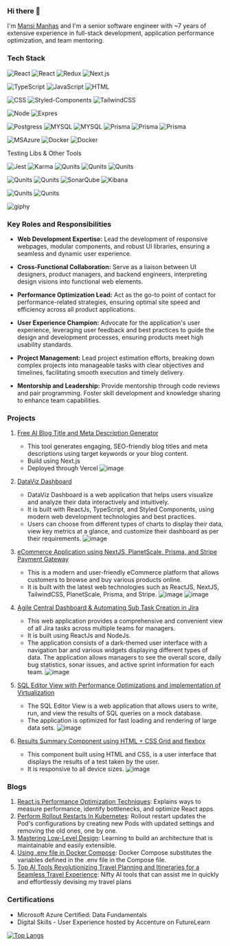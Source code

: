 ### Hi there 👋

I'm [Mansi Manhas](https://www.linkedin.com/in/mansimanhas/) and I'm a senior software engineer with ~7 years of extensive experience in full-stack development, application performance optimization, and team mentoring.

### Tech Stack 

![React](https://img.shields.io/badge/-React-000?&logo=React)
![React](https://img.shields.io/badge/-ReactQuery-000?&logo=ReactQuery)
![Redux](https://img.shields.io/badge/-Redux-000?&logo=Redux)
![Next.js](https://img.shields.io/badge/-Next.js-000?&logo=Next.js)

![TypeScript](https://img.shields.io/badge/-TypeScript-000?&logo=TypeScript)
![JavaScript](https://img.shields.io/badge/-JavaScript-000?&logo=JavaScript)
![HTML](https://img.shields.io/badge/-HTML-000?&logo=HTML)

![CSS](https://img.shields.io/badge/-CSS-000?&logo=CSS)
![Styled-Components](https://img.shields.io/badge/-StyledComponents-000?&logo=StyledComponents)
![TailwindCSS](https://img.shields.io/badge/-TailwindCSS-000?&logo=tailwindcss)

![Node](https://img.shields.io/badge/-NodeJs-000?&logo=NodeJs)
![Expres](https://img.shields.io/badge/-Express-000?&logo=Express)

![Postgress](https://img.shields.io/badge/-PostgreSQL-000?&logo=PostgreSQL)
![MYSQL](https://img.shields.io/badge/-MYSQL-000?&logo=MYSQL)
![MYSQL](https://img.shields.io/badge/-MongoDB-000?&logo=MongoDB)
![Prisma](https://img.shields.io/badge/-Prisma-000?&logo=prisma)
![Prisma](https://img.shields.io/badge/-REST-000?&logo=REST)
![Prisma](https://img.shields.io/badge/-GraphQL-000?&logo=GraphQL)

![MSAzure](https://img.shields.io/badge/-MSAzure-000?&logo=Azure)
![Docker](https://img.shields.io/badge/-Docker-000?&logo=Docker)
![Docker](https://img.shields.io/badge/-Kubernetes-000?&logo=Kubernetes)

Testing Libs & Other Tools

![Jest](https://img.shields.io/badge/-Jest-000?&logo=Jest)
![Karma](https://img.shields.io/badge/-Karma-000?&logo=Karma)
![Qunits](https://img.shields.io/badge/-Qunits-000?&logo=Qunit)
![Qunits](https://img.shields.io/badge/-Cypress-000?&logo=Cypress)
![Qunits](https://img.shields.io/badge/-Mocha-000?&logo=Mocha)

![Qunits](https://img.shields.io/badge/-Git-000?&logo=Git)
![Qunits](https://img.shields.io/badge/-Github-000?&logo=Github)
![SonarQube](https://img.shields.io/badge/-SonarQube-000?&logo=SonarQube)
![Kibana](https://img.shields.io/badge/-Kibana-000?&logo=Kibana)

![Qunits](https://img.shields.io/badge/-Jira-000?&logo=Jira)
![Qunits](https://img.shields.io/badge/-Trello-000?&logo=Trello)

![giphy](https://user-images.githubusercontent.com/18692751/219429648-5ca7da55-ed8b-47b1-82fb-80714eafb819.gif)

### Key Roles and Responsibilities
- **Web Development Expertise:** Lead the development of responsive webpages, modular components, and robust UI libraries, ensuring a seamless and dynamic user experience.

- **Cross-Functional Collaboration:** Serve as a liaison between UI designers, product managers, and backend engineers, interpreting design visions into functional web elements.

- **Performance Optimization Lead:** Act as the go-to point of contact for performance-related strategies, ensuring optimal site speed and efficiency across all product applications.

- **User Experience Champion:** Advocate for the application's user experience, leveraging user feedback and best practices to guide the design and development processes, ensuring products meet high usability standards.

- **Project Management:** Lead project estimation efforts, breaking down complex projects into manageable tasks with clear objectives and timelines, facilitating smooth execution and timely delivery.

- **Mentorship and Leadership:** Provide mentorship through code reviews and pair programming. Foster skill development and knowledge sharing to enhance team capabilities.

### Projects

1. [Free AI Blog Title and Meta Description Generator](https://github.com/mansi-manhas/free-ai-blog-title-and-meta-description-generator/)
      - This tool generates engaging, SEO-friendly blog titles and meta descriptions using target keywords or your blog content.
      - Build using Next.js
      - Deployed through Vercel
   ![image](https://github.com/mansi-manhas/free-ai-blog-title-and-meta-description-generator/assets/18692751/c078f1bd-8df7-4859-8fe8-e03f73ec2390)

3. [DataViz Dashboard](https://github.com/mansi-manhas/dashboard)
     - DataViz Dashboard is a web application that helps users visualize and analyze their data interactively and intuitively.
     - It is built with ReactJs, TypeScript, and Styled Components, using modern web development technologies and best practices.
     - Users can choose from different types of charts to display their data, view key metrics at a glance, and customize their dashboard as per their requirements.
   ![image](https://user-images.githubusercontent.com/18692751/235984722-f0a6d53c-fd04-48a9-84bb-184f80c60778.png)

4. [eCommerce Application using NextJS, PlanetScale, Prisma, and Stripe Payment Gateway](https://github.com/mansi-manhas/ecommerce-website-using-nextjs-planetscale-prisma-and-stripe/tree/main)
     - This is a modern and user-friendly eCommerce platform that allows customers to browse and buy various products online.
     - It is built with the latest web technologies such as ReactJS, NextJS, TailwindCSS, PlanetScale, Prisma, and Stripe.
   ![image](https://github.com/mansi-manhas/mansi-manhas/assets/18692751/74d4d6ea-4e6b-4958-a3aa-86c2d7f90519)
   ![image](https://github.com/mansi-manhas/mansi-manhas/assets/18692751/45914a75-6d9e-4ecb-9f2c-a2e3255cce1a)


5. [Agile Central Dashboard & Automating Sub Task Creation in Jira](https://github.com/mansi-manhas/jira-board-daily-scrum)
     - This web application provides a comprehensive and convenient view of all Jira tasks across multiple teams for managers.
     - It is built using ReactJs and NodeJs.
     - The application consists of a dark-themed user interface with a navigation bar and various widgets displaying different types of data. The application allows managers to see the overall score, daily bug statistics, sonar issues, and active sprint information for each team.
   ![image](https://user-images.githubusercontent.com/18692751/219423213-b048ce86-d0d7-4890-97e5-c35469c2f92b.png)

6. [SQL Editor View with Performance Optimizations and implementation of Virtualization](https://github.com/mansi-manhas/sql-query-editor-view)
     - The SQL Editor View is a web application that allows users to write, run, and view the results of SQL queries on a mock database.
     - The application is optimized for fast loading and rendering of large data sets.
   ![image](https://user-images.githubusercontent.com/18692751/236386041-0f763645-49e7-4abe-920d-a350554845a0.png)

7. [Results Summary Component using HTML + CSS Grid and flexbox](https://github.com/mansi-manhas/result-summary-component-using-css-grid-and-flexbox)
     - This component built using HTML and CSS, is a user interface that displays the results of a test taken by the user.
     - It is responsive to all device sizes. 
   ![image](https://user-images.githubusercontent.com/18692751/235986292-d19c0f00-558b-4b97-95d0-b9eda811c5b6.png)


### Blogs

1. [React.js Performance Optimization Techniques](https://levelup.gitconnected.com/react-js-performance-optimization-techniques-39728d89e56e): Explains ways to measure performance, identify bottlenecks, and optimize React apps.
2. [Perform Rollout Restarts In Kubernetes](https://www.warp.dev/terminus/kubectl-rollout-restart): Rollout restart updates the Pod's configurations by creating new Pods with updated settings and removing the old ones, one by one.
3. [Mastering Low-Level Design](https://levelup.gitconnected.com/mastering-low-level-design-technical-interviews-tips-and-resources-1df00522d334): Learning to build an architecture that is maintainable and easily extensible.
4. [Using .env file in Docker Compose](https://www.warp.dev/terminus/docker-compose-env-file): Docker Compose substitutes the variables defined in the .env file in the Compose file.
5. [Top AI Tools Revolutionizing Travel Planning and Itineraries for a Seamless Travel Experience](https://medium.com/geekculture/top-ai-tools-revolutionizing-travel-planning-and-itineraries-for-a-seamless-travel-experience-6c5635f1039): Nifty AI tools that can assist me in quickly and effortlessly devising my travel plans

### Certifications

- Microsoft Azure Certified: Data Fundamentals
- Digital Skills - User Experience hosted by Accenture on FutureLearn

[![Top Langs](https://github-readme-stats.vercel.app/api/top-langs/?username=mansi-manhas&hide_progress=true&theme=dark)](https://github.com/mansi-manhas/github-readme-stats)

<!--
**mansi-manhas/mansi-manhas** is a ✨ _special_ ✨ repository because its `README.md` (this file) appears on your GitHub profile.

Here are some ideas to get you started:

- 🔭 I’m currently working on ...
- 🌱 I’m currently learning ...
- 👯 I’m looking to collaborate on ...
- 🤔 I’m looking for help with ...
- 💬 Ask me about ...
- 📫 How to reach me: ...
- 😄 Pronouns: ...
- ⚡ Fun fact: ...
-->
